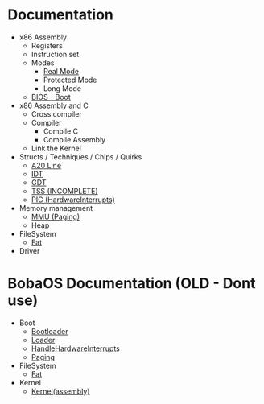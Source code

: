 # Documentation
- x86 Assembly
    - Registers
    - Instruction set
    - Modes
        - [Real Mode](assembly_modes/real_mode.md)
        - Protected Mode
        - Long Mode
    - [BIOS - Boot](x86Assembly/BIOS_Boot.md)
- x86 Assembly and C
    - Cross compiler
    - Compiler
        - Compile C
        - Compile Assembly
    - Link the Kernel
- Structs / Techniques / Chips / Quirks
    - [A20 Line](STCQ/A20_Line.md)
    - [IDT](STCQ/IDT.md)
    - [GDT](STCQ/GDT.md)
    - [TSS (INCOMPLETE)](STCQ/TSS.md)
    - [PIC (HardwareInterrupts)](STCQ/HardwareInterrupts.md)
- Memory management
    - [MMU (Paging)](memoryManagement/paging.md)
    - Heap
- FileSystem
    - [Fat](fs/Fat.md)
- Driver

# BobaOS Documentation (OLD - Dont use)
- Boot
    - [Bootloader](boot/Boot.md)
    - [Loader](boot/Loader.md)
    - [HandleHardwareInterrupts](STCQ/HardwareInterrupts.md)
    - [Paging](memoryManagement/paging.md)
- FileSystem
    - [Fat](fs/Fat.md)
- Kernel
    - [Kernel(assembly)](kernel/kernel.asm.md)